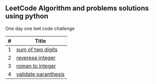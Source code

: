 ## LeetCode Algorithm and problems solutions using python

One day one leet code challenge


| # | Title |
|---| ----- |
|1|[ sum of two digits]( https://github.com/binaythapamagar/leet/blob/master/sumoftwodigits.py)
|2|[ reverese integer]( https://github.com/binaythapamagar/leet/blob/master/reverseinteger.py)
|3|[ roman to integer]( https://github.com/binaythapamagar/leet/blob/master/romantointeger.py)
|4|[ validate paranthesis]( https://github.com/binaythapamagar/leet/blob/master/validateparanthesis.py)